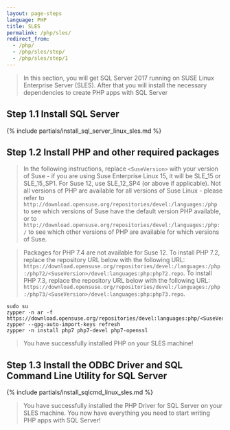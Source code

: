 ```yaml
---
layout: page-steps
language: PHP
title: SLES
permalink: /php/sles/
redirect_from:
  - /php/
  - /php/sles/step/
  - /php/sles/step/1
---
```


> In this section, you will get SQL Server 2017 running on SUSE Linux Enterprise Server (SLES). After that you will install the necessary dependencies to create PHP apps with SQL Server

## Step 1.1 Install SQL Server

{% include partials/install_sql_server_linux_sles.md %}

## Step 1.2 Install PHP and other required packages

> In the following instructions, replace `<SuseVersion>` with your version of Suse - if you are using Suse Enterprise Linux 15, it will be SLE_15 or SLE_15_SP1. For Suse 12, use SLE_12_SP4 (or above if applicable). Not all versions of PHP are available for all versions of Suse Linux - please refer to `http://download.opensuse.org/repositories/devel:/languages:/php` to see which versions of Suse have the default version PHP available, or to `http://download.opensuse.org/repositories/devel:/languages:/php:/` to see which other versions of PHP are available for which versions of Suse.

> Packages for PHP 7.4 are not available for Suse 12. To install PHP 7.2, replace the repository URL below with the following URL: `https://download.opensuse.org/repositories/devel:/languages:/php:/php72/<SuseVersion>/devel:languages:php:php72.repo`. To install PHP 7.3, replace the repository URL below with the following URL: `https://download.opensuse.org/repositories/devel:/languages:/php:/php73/<SuseVersion>/devel:languages:php:php73.repo`.

```terminal
sudo su
zypper -n ar -f https://download.opensuse.org/repositories/devel:languages:php/<SuseVersion>/devel:languages:php.repo
zypper --gpg-auto-import-keys refresh
zypper -n install php7 php7-devel php7-openssl
```

> You have successfully installed PHP on your SLES machine! 

## Step 1.3 Install the ODBC Driver and SQL Command Line Utility for SQL Server

{% include partials/install_sqlcmd_linux_sles.md %}

> You have successfully installed the PHP Driver for SQL Server on your SLES machine. You now have everything you need to start writing PHP apps with SQL Server!
